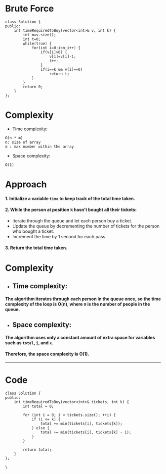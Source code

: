 Brute Force
===========

```
class Solution {
public:
    int timeRequiredToBuy(vector<int>& v, int k) {
        int n=v.size();
        int t=0;
        while(true) {
            for(int i=0;i<n;i++) {
                if(v[i]>0) {
                    v[i]=v[i]-1;
                    t++;
                }
                if(i==k && v[i]==0)
                    return t;
            }
        }
        return 0;
    }
};
```

Complexity
==========

-   Time complexity:

```
O(n * m)
n: size of array
m : max number within the array
```

-   Space complexity:

```
O(1)
```

Approach
========

#### 1\. Initialize a variable `time` to keep track of the total time taken.

#### 2\. While the person at position k hasn't bought all their tickets:

-   Iterate through the queue and let each person buy a ticket.
-   Update the queue by decrementing the number of tickets for the person who bought a ticket.
-   Increment the time by 1 second for each pass.

#### 3\. Return the total time taken.

Complexity
==========

-   Time complexity:
    ----------------

#### The algorithm iterates through each person in the queue once, so the time complexity of the loop is O(n), where n is the number of people in the queue.

-   Space complexity:
    -----------------

#### The algorithm uses only a constant amount of extra space for variables such as `total`, `i`, and `x`.

#### Therefore, the space complexity is O(1).

* * * * *

Code
====

```
class Solution {
public:
    int timeRequiredToBuy(vector<int>& tickets, int k) {
        int total = 0;

        for (int i = 0; i < tickets.size(); ++i) {
            if (i <= k) {
                total += min(tickets[i], tickets[k]);
            } else {
                total += min(tickets[i], tickets[k] - 1);
            }
        }

        return total;
    }
};
```

`\
`